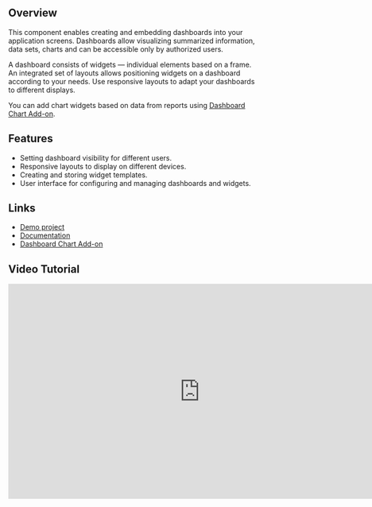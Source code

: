 ## Overview
This component enables creating and embedding dashboards into your application screens. Dashboards allow visualizing summarized information, data sets, charts and can be accessible only by authorized users. 

A dashboard consists of widgets — individual elements based on a frame.  An integrated set of layouts allows positioning widgets on a dashboard according to your needs. Use responsive layouts to adapt your dashboards to different displays.

You can add chart widgets based on data from reports using [Dashboard Chart Add-on](https://github.com/cuba-platform/dashboard-chart-addon).

## Features
- Setting dashboard visibility for different users. 
- Responsive layouts to display on different devices.
- Creating and storing widget templates.
- User interface for configuring and managing dashboards and widgets.

## Links
- [Demo project](https://github.com/cuba-platform/dashboard-addon-demo)
- [Documentation](https://github.com/cuba-platform/dashboard-addon/blob/master/README.md)
- [Dashboard Chart Add-on](https://github.com/cuba-platform/dashboard-chart-addon)

## Video Tutorial
<div class="video">
    <iframe width="770" height="433" src="https://www.youtube.com/embed/nl-wsnC9K4A" frameborder="0" allow="accelerometer; autoplay; encrypted-media; gyroscope; picture-in-picture" allowfullscreen></iframe>
</div>